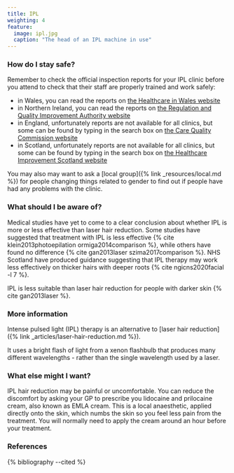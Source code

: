 ```yaml
---
title: IPL
weighting: 4
feature:
  image: ipl.jpg
  caption: "The head of an IPL machine in use"
---
```


### How do I stay safe?

Remember to check the official inspection reports for your IPL clinic before you attend to check that their staff are properly trained and work safely:

- in Wales, you can read the reports on [the Healthcare in Wales website](http://hiw.org.uk/find-service/?lang=en)
- in Northern Ireland, you can read the reports on [the Regulation and Quality Improvement Authority website](https://rqia.org.uk/inspections/view-inspections-as/map/?listing=1)
- in England, unfortunately reports are not available for all clinics, but some can be found by typing in the search box on [the Care Quality Commission website](https://www.cqc.org.uk)
- in Scotland, unfortunately reports are not available for all clinics, but some can be found by typing in the search box on [the Healthcare Improvement Scotland website](http://www.healthcareimprovementscotland.org/our_work/inspecting_and_regulating_care/independent_healthcare/find_a_provider_or_service.aspx)

You may also may want to ask a [local group]({% link _resources/local.md %}) for people changing things related to gender to find out if people have had any problems with the clinic.

### What should I be aware of?

Medical studies have yet to come to a clear conclusion about whether IPL is more or less effective than laser hair reduction. Some studies have suggested that treatment with IPL is less effective {% cite klein2013photoepilation ormiga2014comparison %}, while others have found no difference {% cite gan2013laser szima2017comparison %}. NHS Scotland have produced guidance suggesting that IPL therapy may work less effectively on thicker hairs with deeper roots {% cite ngicns2020facial -l 7 %}.

IPL is less suitable than laser hair reduction for people with darker skin {% cite gan2013laser %}.

### More information

Intense pulsed light (IPL) therapy is an alternative to [laser hair reduction]({% link _articles/laser-hair-reduction.md %}).

It uses a bright flash of light from a xenon flashbulb that produces many different wavelengths - rather than the single wavelength used by a laser.

### What else might I want?

IPL hair reduction may be painful or uncomfortable. You can reduce the discomfort by asking your GP to prescribe you lidocaine and prilocaine cream, also known as EMLA cream. This is a local anaesthetic, applied directly onto the skin, which numbs the skin so you feel less pain from the treatment. You will normally need to apply the cream around an hour before your treatment.

### References

{% bibliography --cited %}

